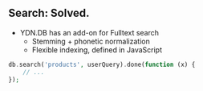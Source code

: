 ##  Search: Solved.

* <!-- .element: class="fragment" --> YDN.DB has an add-on for Fulltext search <!-- .element: class="fragment" -->
	* Stemming + phonetic normalization
	* Flexible indexing, defined in JavaScript

```php
db.search('products', userQuery).done(function (x) {
	// ...
});
```
<!-- .element: class="fragment" -->